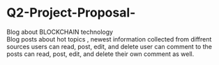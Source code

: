 # Q2-Project-Proposal-
Blog about BLOCKCHAIN technology  
Blog posts about hot topics , newest information collected from diffrent sources 
users can read, post, edit, and delete 
user can comment to the posts
can read, post, edit, and delete their own comment as well. 



